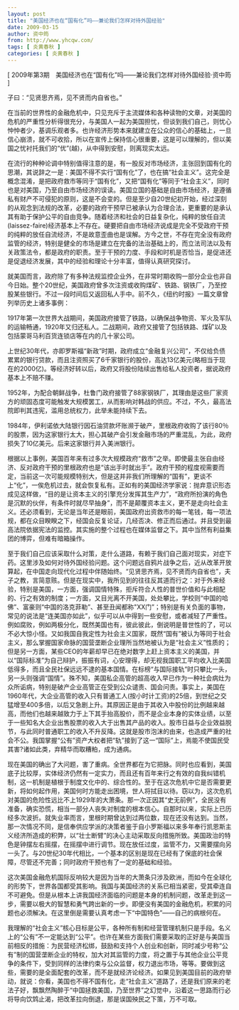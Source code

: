 ```yaml
---
layout: post
title: "美国经济也在“国有化”吗——兼论我们怎样对待外国经验"
date: 2009-03-15
author: 资中筠
from: http://www.yhcqw.com/
tags: [ 炎黄春秋 ]
categories: [ 炎黄春秋 ]
---
```



[ 2009年第3期　美国经济也在“国有化”吗——兼论我们怎样对待外国经验·资中筠 ]

子曰：“见贤思齐焉，见不贤而内自省也。”


在当前的世界性的金融危机中，只见充斥于主流媒体和各种读物的文章，对美国的危机的严重性分析得很充分，与美国人一起为美国担忧，但谈到我们自己，则忧心忡忡者少，基调乐观者多。也许经济形势本来就建立在公众的信心的基础上，一旦信心崩溃，就不可收拾，所以在宣传上保持信心很重要，这是可以理解的，但以美国之忧衬托我们的“优”(越)，从中得到安慰，则离现实太远。


在流行的种种论调中特别值得注意的是，有一股反对市场经济，主张回到国有化的思潮，其说辞之一是：美国不得不实行“国有化”了，也在搞“社会主义”。这完全是概念混淆，是把政府救市等同于“国有化”，又把“国有化”等同于“社会主义”，同时也是对美国，乃至自由市场经济的误读。美国立国的基础是自由市场经济，是遵循私有财产不可侵犯的原则，这是不会变的。但是至少自20世纪初开始，经过深刻的从观念到法规的改革，必要的政府干预早已被承认为合理合法，更重要的是承认其有助于保护公平的自由竞争。随着经济和社会的日益复杂化，纯粹的放任自流(laissez-faire)经济基本上不存在。硬要把自由市场经济说成是完全不受政府干预的纯粹的放任自流经济，不是故意歪曲也是误解。方今之世，不存在完全没有政府监管的经济，特别是健全的市场是建立在完备的法治基础上的，而立法司法以及有关政策法令，都是政府的职责。至于干预的力度、手段和时机是否恰当，是促进还是促退经济发展，其中的经验和理论十分丰富，值得认真研究探讨。


就美国而言，政府除了有多种法规监控企业外，在非常时期收购一部分企业也非自今日始。整个20世纪，美国政府曾多次注资或收购煤矿、铁路、钢铁厂，乃至控股某些银行。不过一段时间后又返回私人手中。前不久，《纽约时报》一篇文章曾列举历史上诸多事例：


1917年第一次世界大战期间，美国政府接管了铁路，以确保战争物资、军火及军队的运输畅通，1920年又归还私人。二战期间，政府又接管了包括铁路、煤矿以及包括蒙哥马利百货连锁店等在内的几十家公司。


上世纪30年代，亦即罗斯福“新政”时期，政府成立“金融复兴公司”，不仅给负债累累的银行贷款，而且注资照买了6千家银行的股份，高达13亿美元(略相当于现在的2000亿)。等经济好转以后，政府又将股份陆续出售给私人投资者，据说政府基本上不赔不赚。


1952年，为配合朝鲜战争，杜鲁门政府接管了88家钢铁厂，其理由是这些厂家资方的顽固态度可能触发大规模罢工，从而影响对韩战的供应。不过，不久，最高法院即判其违宪，滥用总统权力，此举未能持续下去。


1984年，伊利诺依大陆银行因石油贷款坏账濒于破产，里根政府收购了该行80％的股票，因为这家银行太大，担心其破产会引发金融市场的严重混乱，为此，政府损失了10亿美元。后来这家银行并入美洲银行。


根据以上事例，美国百年来有过多次大规模政府“救市”之举。即使最主张自由经济、反对政府干预的里根政府也是“该出手时就出手”。政府干预的程度视需要而定，当前这一次可能规模特别大，但是这并非我们所理解的“国有”，更谈不上“化”，一俟危机过去，就会恢复私有。正如有的美国经济学家说：抛弃意识形态成见这样做，“目的是让资本主义的引擎充分发挥其生产力”，“政府所扮演的角色是沉默的伙伴，有条件时就尽早抽身”，而不是颠覆资本主义，更不是走向社会主义。还必须看到，无论是当年还是眼前，美国政府出资救市的每一笔钱，每一项法规，都在众目睽睽之下，经国会反复论证，几经否决、修正而后通过。并且受到最高法院依据宪法的监控。其实施的整个过程也在媒体监督之下。其中当然有利益集团的博弈，但难有暗箱操作。


至于我们自己应该采取什么对策，走什么道路，有赖于我们自己面对现实，对症下药。这里涉及如何对待外国经验问题。这个问题远自鸦片战争之后，近从改革开放算起，在中国走向现代化过程中伴随始终。“见贤思齐焉，见不贤而内自省也”，夫子之教，言简意赅。但是在现实中，我所见到的往往反其道而行之：对于外来经验，特别是美国，一方面，强调国情特殊，拒斥符合人性的普世价值和与此相配的、行之有效的制度；一方面，又目光离不开美国，处处攀比，学校则“中国的哈佛”、富豪则“中国的洛克菲勒”、甚至丑闻都称"XX门”；特别是有关负面的事物，常见的说法是“连美国亦如此”，似乎可以从中得到一些安慰，或者减轻了严重性。例如腐败，例如两极分化，既然美国也有，彼此彼此，倒说明是普世性的了，可以不必大惊小怪。又如我国自我定性为社会主义国家，既然“国有”被认为等同于社会主义，那么掌握国家命脉的国营垄断企业理所当然地被认为是“社会主义”性质的；但是另一方面，某些CEO的年薪却早已在绝对数字上赶上资本主义的美国，并以“国际标准”为自己辩护，振振有词，心安理得，却无视我国职工平均收入比美国低得多，而且全民社保远远不逮的基本国情。在标榜“与国际接轨”时只攀比一头，另一头则强调“国情”。殊不知，美国私企高管的超高收入早已作为一种社会病灶为众所诟病，特别是破产企业高管正在受到公众谴责、国会问责。事实上，美国在1960年代，大企业高管的收入只有普通工人(按小时计工资)的25倍，到世纪之交猛增至400多倍，以后又急剧上升。其原因正是由于其收入中股份的比例越来越高，而他们也越来越致力于上下其手抬高股价，而不是企业本身的实体业绩，以至于一些知名大企业出售股票的收入大于出售其产品的收入。股市日益与企业效益脱节，与此同时普通职工的收入不升反降。这就是股市泡沫的由来，也造成严重的社会不公。我国掌握“公有”资产大权者把“轨”接到了这一“国际”上，焉能不使国民受其害?诸如此类，弃精华而取糟粕，成为通病。


现在美国的确出了大问题，害了重病。全世界都在为它把脉。同时也应看到，美国底子比较厚，实体经济仍然有一定实力，而且还有百年来行之有效的自我纠错机制，这一机制是植根于制度文化中的、综合性的。至于在这次危机中它是否需要更新，将如何起作用，美国何时方能走出困境，世人将拭目以待。窃以为，这次危机对美国的危险性远比不上1929年的大萧条。那一次正因其“史无前例”，全民没有准备，确实恐慌，相当一部分人丧失对制度的根本信心。自那时以来，实际上已历经多次波折。就失业率而言，里根时期曾达到过两位数，现在还没有达到。当然，那一次情况不同，是信奉供应学派的决策者鉴于自小罗斯福以来多年奉行凯恩斯主义经济所造成的积弊，以“壮士断臂”的决心主动采取反向措施所致。美国政治的特色是钟摆左右摇摆，在摇摆中进行调节。现在放任过度，监管不力，又需要摆向另一头了。与20世纪30年代相比，一个基本的区别是现在已经有了保底的社会保障，尽管还不完善；同时政府干预也有了一定的基础和经验。


这次美国金融危机国际反响较大是因为当年的大萧条只涉及欧洲，而如今在全球化的形势下，世界各国都受其影响。我国与美国经济的关系已相当紧密，受其牵连自不可避免。但是从根本上讲我国经济面临的问题是本身的机制问题，改革走到这一步，需要以极大的智慧和勇气跨出新的一步。即便没有美国的金融危机，积累的问题也必须解决。在这里倒是需要认真考虑一下“中国特色”——自己的病根何在。


我理解的“社会主义”核心目标是公平，各种所有制和经营管理机制只是手段。名义上的“公有”不一定能达到“公平”。也许在某些方面我们需要采取的正好是与美国当前相反的措施：为民营经济松绑，鼓励和支持个人创业和创新，同时减少号称“公有”制的国营垄断企业的特权，加大对其监管的力度，将之置于与其他企业公平竞争的条件下，受到同样的法律约束与公众监督，权力退出市场，等等。要做到这些，需要的是全面配套的改革，而不是就经济论经济。如果见到美国目前的政府举动，就说：你看，美国也不得不国有化，走“社会主义”道路了，还是我们原来的老法子好，飘飘然陶醉于“中国拯救美国，乃至世界”之幻觉中，沿着这一思路而行必将导向饮鸩止渴，把改革拉向倒退，那是误国殃民之下策，万不可取。


